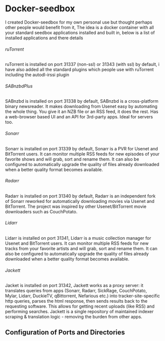 # Docker-seedbox
I created Docker-seedbox for my own personal use but thought perhaps other people would benefit from it, The idea is a docker container with all your standard seedbox applications installed and built in, below is a list of installed applications and there details

###### ruTorrent
ruTorrent is installed on port 31337 (non-ssl) or 31343 (with ssl) by default, i have also added all the standard plugins which people use with ruTorrent including the autodl-irssi plugin

###### SABnzbdPlus
SABnzbd is installed on port 31338 by default, SABnzbd is a cross-platform binary newsreader. It makes downloading from Usenet easy by automating the whole thing. You give it an NZB file or an RSS feed, it does the rest. Has a web-browser based UI and an API for 3rd-party apps. Ideal for servers too.

###### Sonarr
Sonarr is installed on port 31339 by default, Sonarr is a PVR for Usenet and BitTorrent users. It can monitor multiple RSS feeds for new episodes of your favorite shows and will grab, sort and rename them. It can also be configured to automatically upgrade the quality of files already downloaded when a better quality format becomes available.

###### Radarr
Radarr is installed on port 31340 by default, Radarr is an independent fork of Sonarr reworked for automatically downloading movies via Usenet and BitTorrent.
The project was inspired by other Usenet/BitTorrent movie downloaders such as CouchPotato.

###### Lidarr
Lidarr is installed on port 31341, Lidarr is a music collection manager for Usenet and BitTorrent users. It can monitor multiple RSS feeds for new tracks from your favorite artists and will grab, sort and rename them. It can also be configured to automatically upgrade the quality of files already downloaded when a better quality format becomes available.

###### Jackett
Jacket is installed on port 31342, Jackett works as a proxy server: it translates queries from apps (Sonarr, Radarr, SickRage, CouchPotato, Mylar, Lidarr, DuckieTV, qBittorrent, Nefarious etc.) into tracker-site-specific http queries, parses the html response, then sends results back to the requesting software. This allows for getting recent uploads (like RSS) and performing searches. Jackett is a single repository of maintained indexer scraping & translation logic - removing the burden from other apps.

## Configuration of Ports and Directories
